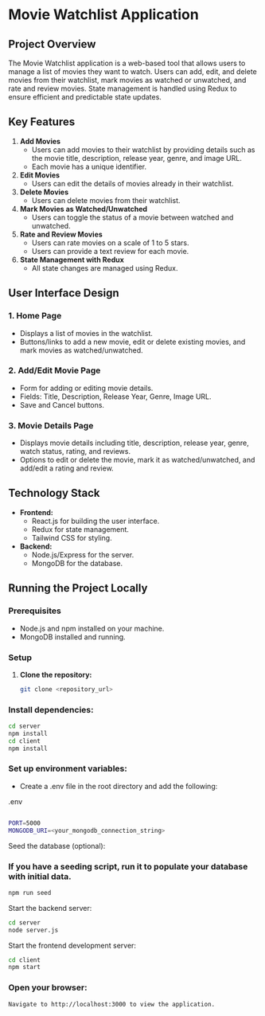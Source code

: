 
# Movie Watchlist Application

## Project Overview

The Movie Watchlist application is a web-based tool that allows users to manage a list of movies they want to watch. Users can add, edit, and delete movies from their watchlist, mark movies as watched or unwatched, and rate and review movies. State management is handled using Redux to ensure efficient and predictable state updates.

## Key Features

1. **Add Movies**
    - Users can add movies to their watchlist by providing details such as the movie title, description, release year, genre, and image URL.
    - Each movie has a unique identifier.
2. **Edit Movies**
    - Users can edit the details of movies already in their watchlist.
3. **Delete Movies**
    - Users can delete movies from their watchlist.
4. **Mark Movies as Watched/Unwatched**
    - Users can toggle the status of a movie between watched and unwatched.
5. **Rate and Review Movies**
    - Users can rate movies on a scale of 1 to 5 stars.
    - Users can provide a text review for each movie.
6. **State Management with Redux**
    - All state changes are managed using Redux.

## User Interface Design

### 1. Home Page

- Displays a list of movies in the watchlist.
- Buttons/links to add a new movie, edit or delete existing movies, and mark movies as watched/unwatched.

### 2. Add/Edit Movie Page

- Form for adding or editing movie details.
- Fields: Title, Description, Release Year, Genre, Image URL.
- Save and Cancel buttons.

### 3. Movie Details Page

- Displays movie details including title, description, release year, genre, watch status, rating, and reviews.
- Options to edit or delete the movie, mark it as watched/unwatched, and add/edit a rating and review.

## Technology Stack

- **Frontend:**
    - React.js for building the user interface.
    - Redux for state management.
    - Tailwind CSS for styling.
- **Backend:**
    - Node.js/Express for the server.
    - MongoDB for the database.

## Running the Project Locally

### Prerequisites

- Node.js and npm installed on your machine.
- MongoDB installed and running.

### Setup

1. **Clone the repository:**

   ```bash
   git clone <repository_url>
   ```
   
### Install dependencies:

```bash
cd server
npm install
cd client
npm install
```

### Set up environment variables:

- Create a .env file in the root directory and add the following:

.env
```bash

PORT=5000
MONGODB_URI=<your_mongodb_connection_string>
```

Seed the database (optional):

### If you have a seeding script, run it to populate your database with initial data.

```bash
npm run seed

```
Start the backend server:

```bash
cd server
node server.js

```


Start the frontend development server:

```bash
cd client
npm start
```

### Open your browser:

```
Navigate to http://localhost:3000 to view the application.
```

